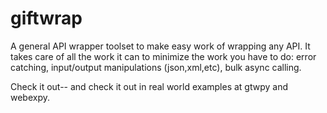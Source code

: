 giftwrap
========

A general API wrapper toolset to make easy work of wrapping any API.  It takes care of all the work it can to minimize the work you have to do: error catching, input/output manipulations (json,xml,etc), bulk async calling.

Check it out-- and check it out in real world examples at gtwpy and webexpy.


